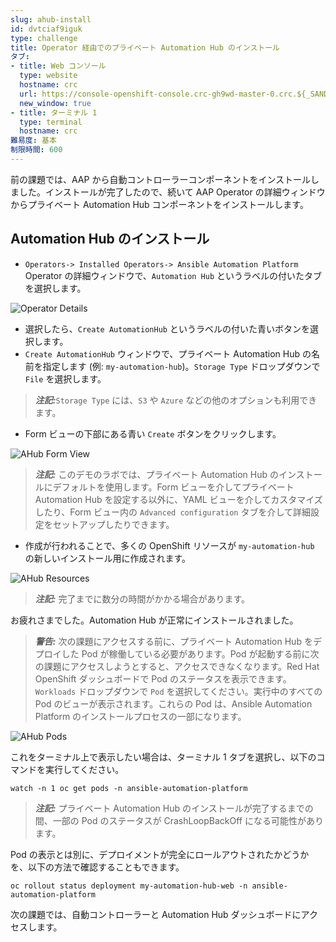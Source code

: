 ```yaml
---
slug: ahub-install
id: dvtciaf9iguk
type: challenge
title: Operator 経由でのプライベート Automation Hub のインストール
タブ:
- title: Web コンソール
  type: website
  hostname: crc
  url: https://console-openshift-console.crc-gh9wd-master-0.crc.${_SANDBOX_ID}.instruqt.io
  new_window: true
- title: ターミナル 1
  type: terminal
  hostname: crc
難易度: 基本
制限時間: 600
---
```

前の課題では、AAP から自動コントローラーコンポーネントをインストールしました。インストールが完了したので、続いて AAP Operator の詳細ウィンドウからプライベート Automation Hub コンポーネントをインストールします。

## Automation Hub のインストール

* `Operators-> Installed Operators-> Ansible Automation Platform` Operator の詳細ウィンドウで、`Automation Hub` というラベルの付いたタブを選択します。

![Operator Details](../assets/ahub_tab.png)

* 選択したら、`Create AutomationHub` というラベルの付いた青いボタンを選択します。
* `Create AutomationHub` ウィンドウで、プライベート Automation Hub の名前を指定します (例: `my-automation-hub`)。`Storage Type` ドロップダウンで `File` を選択します。

> **_注記:_**`Storage Type` には、`S3` や `Azure` などの他のオプションも利用できます。

* Form ビューの下部にある青い `Create` ボタンをクリックします。

![AHub Form View](../assets/ahub_form.png)

> **_注記:_** このデモのラボでは、プライベート Automation Hub のインストールにデフォルトを使用します。Form ビューを介してプライベート Automation Hub を設定する以外に、YAML ビューを介してカスタマイズしたり、Form ビュー内の `Advanced configuration` タブを介して詳細設定をセットアップしたりできます。

* 作成が行われることで、多くの OpenShift リソースが `my-automation-hub` の新しいインストール用に作成されます。

![AHub Resources](../assets/my-automation-hub-resources.png)

> **_注記:_** 完了までに数分の時間がかかる場合があります。

お疲れさまでした。Automation Hub が正常にインストールされました。

> **_警告:_** 次の課題にアクセスする前に、プライベート Automation Hub をデプロイした Pod が稼働している必要があります。Pod が起動する前に次の課題にアクセスしようとすると、アクセスできなくなります。Red Hat OpenShift ダッシュボードで Pod のステータスを表示できます。`Workloads` ドロップダウンで `Pod` を選択してください。実行中のすべての Pod のビューが表示されます。これらの Pod は、Ansible Automation Platform のインストールプロセスの一部になります。

![AHub Pods](../assets/ahub-pods.png)

これをターミナル上で表示したい場合は、ターミナル 1 タブを選択し、以下のコマンドを実行してください。

```
watch -n 1 oc get pods -n ansible-automation-platform
```

> **_注記:_** プライベート Automation Hub のインストールが完了するまでの間、一部の Pod のステータスが CrashLoopBackOff になる可能性があります。

Pod の表示とは別に、デプロイメントが完全にロールアウトされたかどうかを、以下の方法で確認することもできます。

```
oc rollout status deployment my-automation-hub-web -n ansible-automation-platform
```

次の課題では、自動コントローラーと Automation Hub ダッシュボードにアクセスします。

